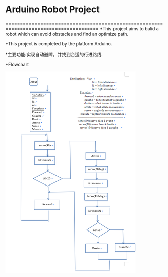 # Arduino Robot Project
======================================================================================
*This project aims to bulid a robot which can avoid obstacles and find an optimize path. 

*This project is completed by the platform Arduino.

*主要功能:实现自动避障，并找到合适的行进路线.

*Flowchart

![Flowchart](https://github.com/yangyou95/Arduino-Robot-Project/raw/master/algorigramme.png)
